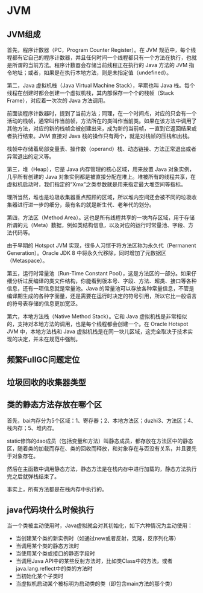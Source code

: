 # JVM

## JVM组成

首先，程序计数器（PC，Program Counter Register）。在 JVM 规范中，每个线程都有它自己的程序计数器，并且任何时间一个线程都只有一个方法在执行，也就是所谓的当前方法。程序计数器会存储当前线程正在执行的 Java 方法的 JVM 指令地址；或者，如果是在执行本地方法，则是未指定值（undefined）。

第二，Java 虚拟机栈（Java Virtual Machine Stack），早期也叫 Java 栈。每个线程在创建时都会创建一个虚拟机栈，其内部保存一个个的栈帧（Stack Frame），对应着一次次的 Java 方法调用。

前面谈程序计数器时，提到了当前方法；同理，在一个时间点，对应的只会有一个活动的栈帧，通常叫作当前帧，方法所在的类叫作当前类。如果在该方法中调用了其他方法，对应的新的栈帧会被创建出来，成为新的当前帧，一直到它返回结果或者执行结束。JVM 直接对 Java 栈的操作只有两个，就是对栈帧的压栈和出栈。

栈帧中存储着局部变量表、操作数（operand）栈、动态链接、方法正常退出或者异常退出的定义等。

第三，堆（Heap），它是 Java 内存管理的核心区域，用来放置 Java 对象实例，几乎所有创建的 Java 对象实例都是被直接分配在堆上。堆被所有的线程共享，在虚拟机启动时，我们指定的“Xmx”之类参数就是用来指定最大堆空间等指标。

理所当然，堆也是垃圾收集器重点照顾的区域，所以堆内空间还会被不同的垃圾收集器进行进一步的细分，最有名的就是新生代、老年代的划分。

第四，方法区（Method Area）。这也是所有线程共享的一块内存区域，用于存储所谓的元（Meta）数据，例如类结构信息，以及对应的运行时常量池、字段、方法代码等。

由于早期的 Hotspot JVM 实现，很多人习惯于将方法区称为永久代（Permanent Generation）。Oracle JDK 8 中将永久代移除，同时增加了元数据区（Metaspace）。

第五，运行时常量池（Run-Time Constant Pool），这是方法区的一部分。如果仔细分析过反编译的类文件结构，你能看到版本号、字段、方法、超类、接口等各种信息，还有一项信息就是常量池。Java 的常量池可以存放各种常量信息，不管是编译期生成的各种字面量，还是需要在运行时决定的符号引用，所以它比一般语言的符号表存储的信息更加宽泛。

第六，本地方法栈（Native Method Stack）。它和 Java 虚拟机栈是非常相似的，支持对本地方法的调用，也是每个线程都会创建一个。在 Oracle Hotspot JVM 中，本地方法栈和 Java 虚拟机栈是在同一块儿区域，这完全取决于技术实现的决定，并未在规范中强制。

## 频繁FullGC问题定位

## 垃圾回收的收集器类型

## 类的静态方法存放在哪个区

首先，bai内存分为5个区域：1、寄存器；2、本地方法区；duzhi3、方法区；4、栈内存；5、堆内存。

static修饰的dao成员（包括变量和方法）叫静态成员，都存放在方法区中的静态区，随着类的加载而存在、类的回收而释放，和对象存在与否没有关系，并且要先于对象存在。

然后在主函数中调用静态方法，静态方法是在栈内存中进行加载的，静态方法执行完之后就弹栈结束了。

事实上，所有方法都是在栈内存中执行的。

## java代码块什么时候执行

当一个类被主动使用时，Java虚拟就会对其初始化，如下六种情况为主动使用：

+ 当创建某个类的新实例时（如通过new或者反射，克隆，反序列化等）
+ 当调用某个类的静态方法时
+ 当使用某个类或接口的静态字段时
+ 当调用Java API中的某些反射方法时，比如类Class中的方法，或者java.lang.reflect中的类的方法时
+ 当初始化某个子类时
+ 当虚拟机启动某个被标明为启动类的类（即包含main方法的那个类）
